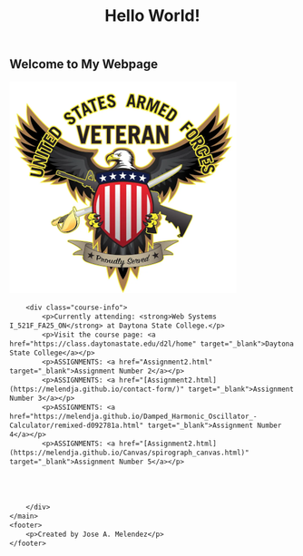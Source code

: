 
<body>
    <header>
        <h1>Hello World!</h1>
    </header>
    <main>
        <h2>Welcome to My Webpage</h2>
        <img src="https://raw.githubusercontent.com/Melendja/JMelend/main/VeteranImg.png" alt="Veteran Logo">

        
        <div class="course-info">
            <p>Currently attending: <strong>Web Systems I_521F_FA25_ON</strong> at Daytona State College.</p>
            <p>Visit the course page: <a href="https://class.daytonastate.edu/d2l/home" target="_blank">Daytona State College</a></p>
            <p>ASSIGNMENTS: <a href="Assignment2.html" target="_blank">Assignment Number 2</a></p>
            <p>ASSIGNMENTS: <a href="[Assignment2.html](https://melendja.github.io/contact-form/)" target="_blank">Assignment Number 3</a></p>
            <p>ASSIGNMENTS: <a href="https://melendja.github.io/Damped_Harmonic_Oscillator_-Calculator/remixed-d092781a.html" target="_blank">Assignment Number 4</a></p>
            <p>ASSIGNMENTS: <a href="[Assignment2.html](https://melendja.github.io/Canvas/spirograph_canvas.html)" target="_blank">Assignment Number 5</a></p>


            
            
        </div>
    </main>
    <footer>
        <p>Created by Jose A. Melendez</p>
    </footer>
</body>

